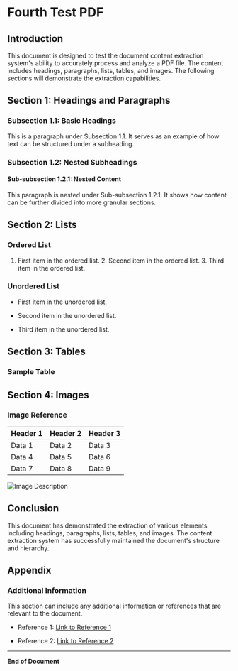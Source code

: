 # Fourth Test PDF

## Introduction

This document is designed to test the document content extraction system's ability to accurately process and analyze a PDF file. The content includes headings, paragraphs, lists, tables, and images. The following sections will demonstrate the extraction capabilities.

## Section 1: Headings and Paragraphs

### Subsection 1.1: Basic Headings

This is a paragraph under Subsection 1.1. It serves as an example of how text can be structured under a subheading.

### Subsection 1.2: Nested Subheadings

#### Sub-subsection 1.2.1: Nested Content

This paragraph is nested under Sub-subsection 1.2.1. It shows how content can be further divided into more granular sections.

## Section 2: Lists

### Ordered List

1. First item in the ordered list. 2. Second item in the ordered list. 3. Third item in the ordered list.

### Unordered List

- First item in the unordered list.

- Second item in the unordered list.

- Third item in the unordered list.

## Section 3: Tables

### Sample Table

## Section 4: Images

### Image Reference

| Header 1 | Header 2 | Header 3 |
| --- | --- | --- |
| Data 1 | Data 2 | Data 3 |
| Data 4 | Data 5 | Data 6 |
| Data 7 | Data 8 | Data 9 |

![Image Description](images/image_reference_url.png)

## Conclusion

This document has demonstrated the extraction of various elements including headings, paragraphs, lists, tables, and images. The content extraction system has successfully maintained the document's structure and hierarchy.

## Appendix

### Additional Information

This section can include any additional information or references that are relevant to the document.

- Reference 1: [Link to Reference 1](http://example.com)

- Reference 2: [Link to Reference 2](http://example.com)

---

**End of Document**